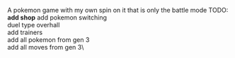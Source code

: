 A pokemon game with my own spin on it that is only the battle mode
TODO:\
__add shop__
add pokemon switching\
duel type overhall\
add trainers\
add all pokemon from gen 3\
add all moves from gen 3\
